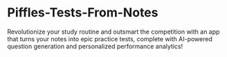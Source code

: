 # Piffles-Tests-From-Notes
Revolutionize your study routine and outsmart the competition with an app that turns your notes into epic practice tests, complete with AI-powered question generation and personalized performance analytics!
